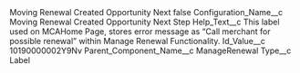 <?xml version="1.0" encoding="UTF-8"?>
<CustomMetadata xmlns="http://soap.sforce.com/2006/04/metadata" xmlns:xsi="http://www.w3.org/2001/XMLSchema-instance" xmlns:xsd="http://www.w3.org/2001/XMLSchema">
    <label>Moving Renewal Created Opportunity Next</label>
    <protected>false</protected>
    <values>
        <field>Configuration_Name__c</field>
        <value xsi:type="xsd:string">Moving Renewal Created Opportunity Next Step</value>
    </values>
    <values>
        <field>Help_Text__c</field>
        <value xsi:type="xsd:string">This label used on MCAHome Page, stores error message as “Call merchant for possible renewal” within Manage Renewal Functionality.</value>
    </values>
    <values>
        <field>Id_Value__c</field>
        <value xsi:type="xsd:string">10190000002Y9Nv</value>
    </values>
    <values>
        <field>Parent_Component_Name__c</field>
        <value xsi:type="xsd:string">ManageRenewal</value>
    </values>
    <values>
        <field>Type__c</field>
        <value xsi:type="xsd:string">Label</value>
    </values>
</CustomMetadata>
